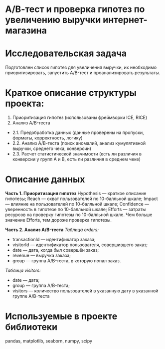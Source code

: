 # А/В-тест и проверка гипотез по увеличению выручки интернет-магазина

# Исследовательская задача
Подготовлен список гипотез для увеличения выручки, их необходимо приоритизировать, запустить A/B-тест и проанализировать результаты.

# Краткое описание структуры проекта:
1. Приоритизация гипотез (использованы фреймворки ICE, RICE)
2. Анализ A/B-теста
- 2.1. Предобработка данных (данные проверены на пропуски, форматы, корректность, логику)
- 2.2. Анализ А/В-теста (поиск аномалий, анализ кумулятивной выручки, среднего чека, конверсии)
- 2.3. Расчет статистической значимости (есть ли различия в конверсии у групп А и В, есть ли различия в среднем чеке)


# Описание данных
**Часть 1. Приоритизация гипотез**
Hypothesis — краткое описание гипотезы;
Reach — охват пользователей по 10-балльной шкале;
Impact — влияние на пользователей по 10-балльной шкале;
Confidence — уверенность в гипотезе по 10-балльной шкале;
Efforts — затраты ресурсов на проверку гипотезы по 10-балльной шкале. Чем больше значение Efforts, тем дороже проверка гипотезы.

**Часть 2. Анализ A/B-теста**
*Таблица orders:*
- transactionId — идентификатор заказа;
- visitorId — идентификатор пользователя, совершившего заказ;
- date — дата, когда был совершён заказ;
- revenue — выручка заказа;
- group — группа A/B-теста, в которую попал заказ.

*Таблица visitors:*
- date — дата;
- group — группа A/B-теста;
- visitors — количество пользователей в указанную дату в указанной группе A/B-теста

# Используемые в проекте библиотеки
pandas, matplotlib, seaborn, numpy, scipy
